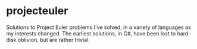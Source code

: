 projecteuler
============

Solutions to Project Euler problems I've solved, in a variety of languages as my interests changed.  The earliest solutions, in C#, have been lost to hard-disk oblivion, but are rather trivial.
